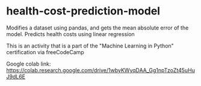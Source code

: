 # health-cost-prediction-model
Modifies a dataset using pandas, and gets the mean absolute error of the model. Predicts health costs using linear regression

This is an activity that is a part of the "Machine Learning in Python" certification via freeCodeCamp

Google colab link: https://colab.research.google.com/drive/1wbyKWyqDAA_Gg1npTzoZt45uHuJ9dL6E

